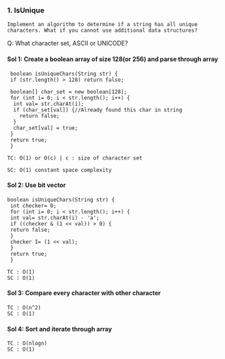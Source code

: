 ### 1. IsUnique 
`Implement an algorithm to determine if a string has all unique characters. What if you
cannot use additional data structures? `

Q: What character set, ASCII or UNICODE?

#### Sol 1: Create a boolean array of size 128(or 256) and parse through array
```
 boolean isUniqueChars(String str) {
 if (str.length() > 128) return false;

 boolean[] char_set = new boolean[128];
 for (int i= 0; i < str.length(); i++) {
  int val= str.charAt(i);
  if (char_set[val]) {//Already found this char in string
    return false;
  }
  char_set[val] = true;
 }
 return true;
 }
```
```
TC: O(1) or O(c) | c : size of character set

SC: O(1) constant space complexity
```

#### Sol 2: Use bit vector 
```
boolean isUniqueChars(String str) {
 int checker= 0;
 for (int i= 0; i < str.length(); i++) {
 int val= str.charAt(i) - 'a';
 if ((checker & (1 << val)) > 0) {
 return false;
 }
 checker I= (1 << val);
 }
 return true;
 }
```
```
TC : O(1)
SC : O(1)
```
#### Sol 3: Compare every character with other character
```
TC : O(n^2)
SC : O(1)
```
#### Sol 4: Sort and iterate through array
```
TC : O(nlogn)
SC : O(1)
```


